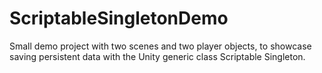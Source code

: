 # ScriptableSingletonDemo
Small demo project with two scenes and two player objects, to showcase saving persistent data with the Unity generic class Scriptable Singleton.
